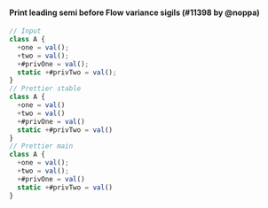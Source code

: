 #### Print leading semi before Flow variance sigils (#11398 by @noppa)

<!-- prettier-ignore -->
```jsx
// Input
class A {
  +one = val();
  +two = val();
  +#privOne = val();
  static +#privTwo = val();
}
// Prettier stable
class A {
  +one = val()
  +two = val()
  +#privOne = val()
  static +#privTwo = val()
}
// Prettier main
class A {
  +one = val();
  +two = val();
  +#privOne = val()
  static +#privTwo = val()
}
```

